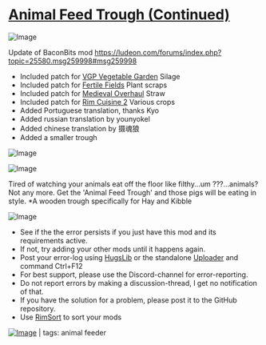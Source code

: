 # [Animal Feed Trough (Continued)](https://steamcommunity.com/sharedfiles/filedetails/?id=2071757940)

![Image](https://i.imgur.com/buuPQel.png)

Update of BaconBits mod
https://ludeon.com/forums/index.php?topic=25580.msg259998#msg259998
	
- Included patch for [VGP Vegetable Garden](https://steamcommunity.com/sharedfiles/filedetails/?id=2007061826) Silage
- Included patch for [Fertile Fields](https://steamcommunity.com/sharedfiles/filedetails/?id=2012735237) Plant scraps
- Included patch for [Medieval Overhaul](https://steamcommunity.com/sharedfiles/filedetails/?id=2553700067) Straw
- Included patch for [Rim Cuisine 2](https://steamcommunity.com/sharedfiles/filedetails/?id=2562519366) Various crops
- Added Portuguese translation, thanks Kyo
- Added russian translation by younyokel
- Added chinese translation by 摄魂狼
- Added a smaller trough

![Image](https://i.imgur.com/pufA0kM.png)
	
![Image](https://i.imgur.com/Z4GOv8H.png)

Tired of watching your animals eat off the floor like filthy...um ???...animals?
Not any more. Get the 'Animal Feed Trough' and those pigs will be eating in style.
*A wooden trough specifically for Hay and Kibble


![Image](https://i.imgur.com/PwoNOj4.png)



-  See if the the error persists if you just have this mod and its requirements active.
-  If not, try adding your other mods until it happens again.
-  Post your error-log using [HugsLib](https://steamcommunity.com/workshop/filedetails/?id=818773962) or the standalone [Uploader](https://steamcommunity.com/sharedfiles/filedetails/?id=2873415404) and command Ctrl+F12
-  For best support, please use the Discord-channel for error-reporting.
-  Do not report errors by making a discussion-thread, I get no notification of that.
-  If you have the solution for a problem, please post it to the GitHub repository.
-  Use [RimSort](https://github.com/RimSort/RimSort/releases/latest) to sort your mods

 

[![Image](https://img.shields.io/github/v/release/emipa606/AnimalFeedTrough?label=latest%20version&style=plastic&color=9f1111&labelColor=black)](https://steamcommunity.com/sharedfiles/filedetails/changelog/2071757940) | tags:  animal feeder
